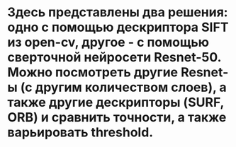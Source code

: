 # Здесь представлены два решения: одно с помощью дескриптора SIFT из open-cv, другое - с помощью сверточной нейросети Resnet-50. Можно посмотреть другие Resnet-ы (с другим количеством слоев), а также другие дескрипторы (SURF, ORB) и сравнить точности, а также варьировать threshold.
